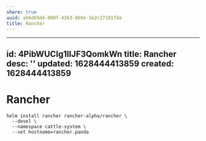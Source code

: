 ```yaml
---
share: true
uuid: ab6d69d4-008f-4263-869e-3e2c27181fda
title: Rancher
---
```

---
id: 4PibWUCIg1lIJF3QomkWn
title: Rancher
desc: ''
updated: 1628444413859
created: 1628444413859
---
# Rancher
    helm install rancher rancher-alpha/rancher \
      --devel \
      --namespace cattle-system \
      --set hostname=rancher.panda